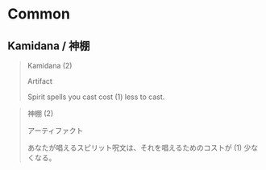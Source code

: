 # Common

## Kamidana / 神棚

> Kamidana (2)
>
> Artifact
>
> Spirit spells you cast cost (1) less to cast.

> 神棚 (2)
>
> アーティファクト
>
> あなたが唱えるスピリット呪文は、それを唱えるためのコストが (1) 少なくなる。

